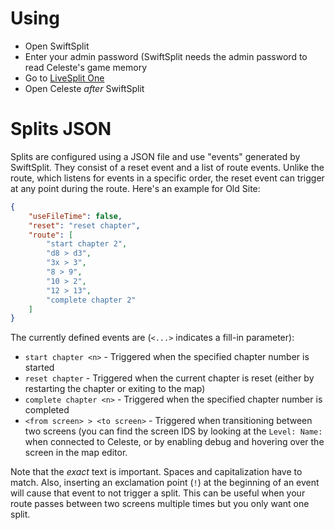 # Using

- Open SwiftSplit
- Enter your admin password (SwiftSplit needs the admin password to read Celeste's game memory
- Go to [LiveSplit One](https://one.livesplit.org/)
- Open Celeste *after* SwiftSplit


# Splits JSON

Splits are configured using a JSON file and use "events" generated by SwiftSplit. They consist of a reset event and a 
list of route events. Unlike the route, which listens for events in a specific order, the reset event can trigger at 
any point during the route. Here's an example for Old Site:

```json
{
    "useFileTime": false,
    "reset": "reset chapter",
    "route": [
        "start chapter 2",
        "d8 > d3",
        "3x > 3",
        "8 > 9",
        "10 > 2",
        "12 > 13",
        "complete chapter 2"
    ]
}
```

The currently defined events are (`<...>` indicates a fill-in parameter):
- `start chapter <n>` - Triggered when the specified chapter number is started
- `reset chapter` - Triggered when the current chapter is reset (either by restarting the chapter or exiting to the map)
- `complete chapter <n>` - Triggered when the specified chapter number is completed
- `<from screen> > <to screen>` - Triggered when transitioning between two screens (you can find the screen IDS by
  looking at the `Level: Name:` when connected to Celeste, or by enabling debug and hovering over the screen in the map 
  editor.

Note that the *exact* text is important. Spaces and capitalization have to match. Also, inserting an exclamation point 
(`!`) at the beginning of an event will cause that event to not trigger a split. This can be useful when your route
passes between two screens multiple times but you only want one split.
